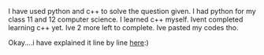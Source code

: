 I have used python and c++ to solve the question given. I had python for my class 11 and 12 computer science. I learned c++ myself. Ivent completed learning c++ yet. Ive 2 more left to complete. Ive pasted my codes tho.

Okay....i have explained it line by line [here](http://akshaj000.github.io/2021/09/26/programming/):)
